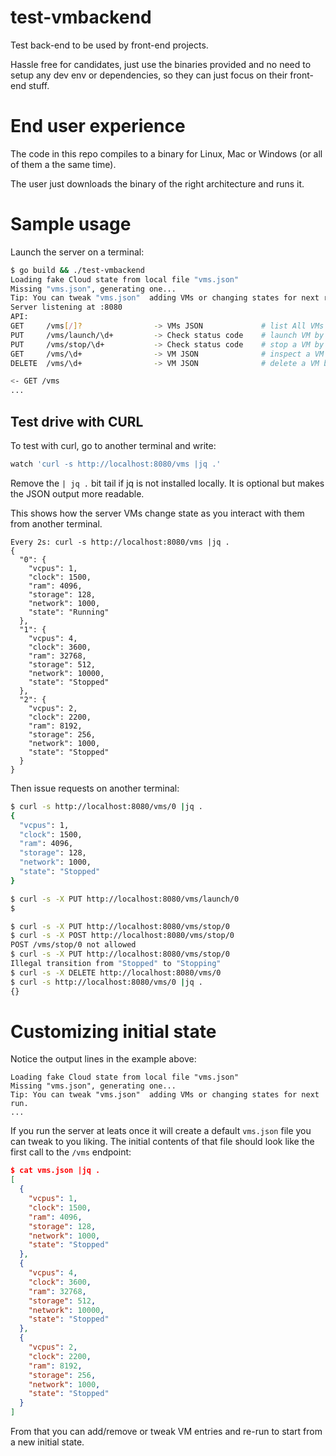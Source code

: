 # test-vmbackend
Test back-end to be used by front-end projects.

Hassle free for candidates, just use the binaries provided and no need to setup any dev env or dependencies, so they can just focus on their front-end stuff.

# End user experience

The code in this repo compiles to a binary for Linux, Mac or Windows (or all of them a the same time).

The user just downloads the binary of the right architecture and runs it.

# Sample usage

Launch the server on a terminal:

```bash
$ go build && ./test-vmbackend 
Loading fake Cloud state from local file "vms.json"
Missing "vms.json", generating one...
Tip: You can tweak "vms.json"  adding VMs or changing states for next run.
Server listening at :8080
API:
GET     /vms[/]?                -> VMs JSON             # list All VMs
PUT     /vms/launch/\d+         -> Check status code    # launch VM by id
PUT     /vms/stop/\d+           -> Check status code    # stop a VM by id
GET     /vms/\d+                -> VM JSON              # inspect a VM by id
DELETE  /vms/\d+                -> VM JSON              # delete a VM by id

<- GET /vms
...
```
## Test drive with CURL

To test with curl, go to another terminal and write:

```bash
watch 'curl -s http://localhost:8080/vms |jq .'
```
Remove the `| jq .` bit tail if jq is not installed locally. It is optional but makes the JSON output more readable.

This shows how the server VMs change state as you interact with them from another terminal.

```
Every 2s: curl -s http://localhost:8080/vms |jq . 
{
  "0": {
    "vcpus": 1,
    "clock": 1500,
    "ram": 4096,
    "storage": 128,
    "network": 1000,
    "state": "Running"
  },
  "1": {
    "vcpus": 4,
    "clock": 3600,
    "ram": 32768,
    "storage": 512,
    "network": 10000,
    "state": "Stopped"
  },
  "2": {
    "vcpus": 2,
    "clock": 2200,
    "ram": 8192,
    "storage": 256,
    "network": 1000,
    "state": "Stopped"
  }
}
```

Then issue requests on another terminal:

```bash
$ curl -s http://localhost:8080/vms/0 |jq .
{
  "vcpus": 1,
  "clock": 1500,
  "ram": 4096,
  "storage": 128,
  "network": 1000,
  "state": "Stopped"
}

$ curl -s -X PUT http://localhost:8080/vms/launch/0 
$ 

$ curl -s -X PUT http://localhost:8080/vms/stop/0 
$ curl -s -X POST http://localhost:8080/vms/stop/0 
POST /vms/stop/0 not allowed
$ curl -s -X PUT http://localhost:8080/vms/stop/0 
Illegal transition from "Stopped" to "Stopping"
$ curl -s -X DELETE http://localhost:8080/vms/0 
$ curl -s http://localhost:8080/vms/0 |jq .
{}

```
# Customizing initial state

Notice the output lines in the example above:

```
Loading fake Cloud state from local file "vms.json"
Missing "vms.json", generating one...
Tip: You can tweak "vms.json"  adding VMs or changing states for next run.
...
```

If you run the server at leats once it will create a default `vms.json` file you can tweak to you liking. The initial contents of that file should look like the first call to the `/vms` endpoint:

```json
$ cat vms.json |jq .
[
  {
    "vcpus": 1,
    "clock": 1500,
    "ram": 4096,
    "storage": 128,
    "network": 1000,
    "state": "Stopped"
  },
  {
    "vcpus": 4,
    "clock": 3600,
    "ram": 32768,
    "storage": 512,
    "network": 10000,
    "state": "Stopped"
  },
  {
    "vcpus": 2,
    "clock": 2200,
    "ram": 8192,
    "storage": 256,
    "network": 1000,
    "state": "Stopped"
  }
]
```

From that you can add/remove or tweak VM entries and re-run to start from a new initial state.
